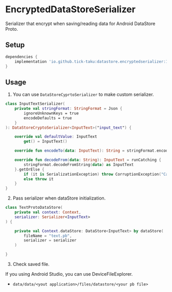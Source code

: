# EncryptedDataStoreSerializer

Serializer that encrypt when saving/reading data for Android DataStore Proto.

## Setup

```groovy
dependencies {
    implementation 'io.github.tick-taku:datastore.encryptedserializer:1.0.0'
}
```

## Usage

1. You can use `DataStoreCyprtoSerializer` to make custom serializer.

```kotlin
class InputTextSerializer(
    private val stringFormat: StringFormat = Json {
        ignoreUnknownKeys = true
        encodeDefaults = true
    }
): DataStoreCryptoSerializer<InputText>("input_text") {

    override val defaultValue: InputText
        get() = InputText()

    override fun encodeTo(data: InputText): String = stringFormat.encodeToString(data)

    override fun decodeFrom(data: String): InputText = runCatching {
        stringFormat.decodeFromString(data) as InputText
    }.getOrElse {
        if (it is SerializationException) throw CorruptionException("Cannot read proto.", it)
        else throw it
    }
}
```

2. Pass serializer when dataStore initialization.

```kotlin
class TextProtoDataStore(
    private val context: Context,
    serializer: Serializer<InputText>
) {

    private val Context.dataStore: DataStore<InputText> by dataStore(
        fileName = "text.pb",
        serializer = serializer
    )

}
```

3. Check saved file.

If you using Android Studio, you can use DeviceFileExplorer.

- `data/data/<yout application>/files/datastore/<your pb file>`

